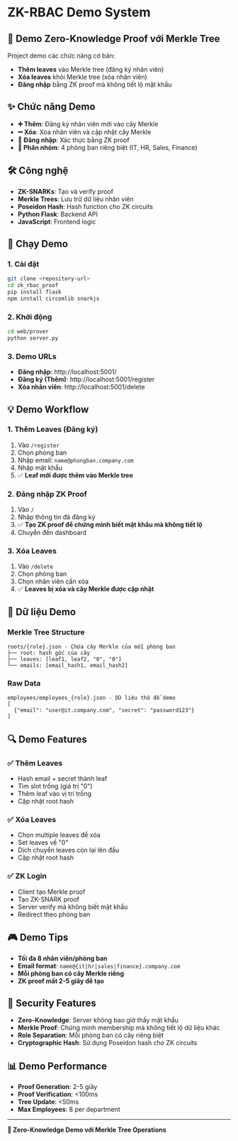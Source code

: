 # ZK-RBAC Demo System

## 🎯 Demo Zero-Knowledge Proof với Merkle Tree

Project demo các chức năng cơ bản:
- **Thêm leaves** vào Merkle tree (đăng ký nhân viên)
- **Xóa leaves** khỏi Merkle tree (xóa nhân viên) 
- **Đăng nhập** bằng ZK proof mà không tiết lộ mật khẩu

## ✨ Chức năng Demo

- **➕ Thêm**: Đăng ký nhân viên mới vào cây Merkle
- **➖ Xóa**: Xóa nhân viên và cập nhật cây Merkle
- **🔐 Đăng nhập**: Xác thực bằng ZK proof
- **👥 Phân nhóm**: 4 phòng ban riêng biệt (IT, HR, Sales, Finance)

## 🛠️ Công nghệ

- **ZK-SNARKs**: Tạo và verify proof
- **Merkle Trees**: Lưu trữ dữ liệu nhân viên
- **Poseidon Hash**: Hash function cho ZK circuits
- **Python Flask**: Backend API
- **JavaScript**: Frontend logic

## 🚀 Chạy Demo

### 1. Cài đặt
```bash
git clone <repository-url>
cd zk_rbac_proof
pip install flask
npm install circomlib snarkjs
```

### 2. Khởi động
```bash
cd web/prover
python server.py
```

### 3. Demo URLs
- **Đăng nhập**: http://localhost:5001/
- **Đăng ký (Thêm)**: http://localhost:5001/register  
- **Xóa nhân viên**: http://localhost:5001/delete

## 💡 Demo Workflow

### 1. Thêm Leaves (Đăng ký)
1. Vào `/register`
2. Chọn phòng ban
3. Nhập email: `name@phongban.company.com`
4. Nhập mật khẩu
5. ✅ **Leaf mới được thêm vào Merkle tree**

### 2. Đăng nhập ZK Proof
1. Vào `/`
2. Nhập thông tin đã đăng ký
3. ✅ **Tạo ZK proof để chứng minh biết mật khẩu mà không tiết lộ**
4. Chuyển đến dashboard

### 3. Xóa Leaves 
1. Vào `/delete`
2. Chọn phòng ban
3. Chọn nhân viên cần xóa
4. ✅ **Leaves bị xóa và cây Merkle được cập nhật**

## 📁 Dữ liệu Demo

### Merkle Tree Structure
```
roots/{role}.json - Chứa cây Merkle của mỗi phòng ban
├── root: hash gốc của cây
├── leaves: [leaf1, leaf2, "0", "0"] 
└── emails: [email_hash1, email_hash2]
```

### Raw Data
```
employees/employees_{role}.json - Dữ liệu thô để demo
[
  {"email": "user@it.company.com", "secret": "password123"}
]
```

## 🔍 Demo Features

### ✅ Thêm Leaves
- Hash email + secret thành leaf
- Tìm slot trống (giá trị "0")  
- Thêm leaf vào vị trí trống
- Cập nhật root hash

### ✅ Xóa Leaves
- Chọn multiple leaves để xóa
- Set leaves về "0"
- Dịch chuyển leaves còn lại lên đầu
- Cập nhật root hash

### ✅ ZK Login
- Client tạo Merkle proof
- Tạo ZK-SNARK proof 
- Server verify mà không biết mật khẩu
- Redirect theo phòng ban

## 🎮 Demo Tips

- **Tối đa 8 nhân viên/phòng ban**
- **Email format**: `name@{it|hr|sales|finance}.company.com`
- **Mỗi phòng ban có cây Merkle riêng**
- **ZK proof mất 2-5 giây để tạo**

## 🔐 Security Features

- **Zero-Knowledge**: Server không bao giờ thấy mật khẩu
- **Merkle Proof**: Chứng minh membership mà không tiết lộ dữ liệu khác
- **Role Separation**: Mỗi phòng ban có cây riêng biệt
- **Cryptographic Hash**: Sử dụng Poseidon hash cho ZK circuits

## 📊 Demo Performance

- **Proof Generation**: 2-5 giây
- **Proof Verification**: <100ms
- **Tree Update**: <50ms
- **Max Employees**: 8 per department

---

**🎯 Zero-Knowledge Demo với Merkle Tree Operations**
